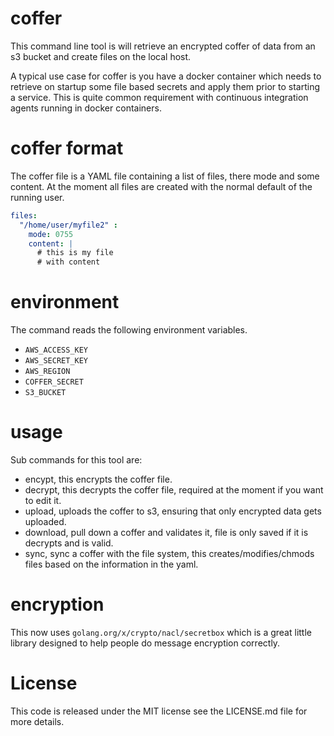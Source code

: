 # coffer

This command line tool is will retrieve an encrypted coffer of data from an s3 bucket and create files on the local host.

A typical use case for coffer is you have a docker container which needs to retrieve on startup some file based secrets and apply them prior to starting a service. This is quite common requirement with continuous integration agents running in docker containers.

# coffer format

The coffer file is a YAML file containing a list of files, there mode and some content. At the moment all files are created with the normal default of the running user.

```yaml
files:
  "/home/user/myfile2" :
    mode: 0755
    content: |
      # this is my file
      # with content
```

# environment

The command reads the following environment variables.

* `AWS_ACCESS_KEY`
* `AWS_SECRET_KEY`
* `AWS_REGION`
* `COFFER_SECRET`
* `S3_BUCKET`

# usage

Sub commands for this tool are:

* encypt, this encrypts the coffer file.
* decrypt, this decrypts the coffer file, required at the moment if you want to edit it.
* upload, uploads the coffer to s3, ensuring that only encrypted data gets uploaded.
* download, pull down a coffer and validates it, file is only saved if it is decrypts and is valid.
* sync, sync a coffer with the file system, this creates/modifies/chmods files based on the information in the yaml.

# encryption

This now uses `golang.org/x/crypto/nacl/secretbox` which is a great little library designed to help people do message encryption correctly.

# License

This code is released under the MIT license see the LICENSE.md file for more details. 
